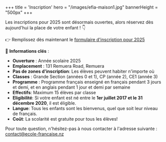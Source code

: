+++
title = 'Inscription'
hero = "/images/efia-maison1.jpg"
bannerHeight = "500px"
+++

Les inscriptions pour 2025 sont désormais ouvertes, alors réservez dès aujourd'hui la place de votre enfant&nbsp;! 👇

👉 Remplissez dès maintenant le [formulaire d'inscription pour 2025](https://ecole-francaise.nz/efia_application_form.pdf)

🔑 **Informations clés**&nbsp;:

- **Ouverture**&nbsp;: Année scolaire 2025
- **Emplacement**&nbsp;: 131 Remuera Road, Remuera
- **Pas de zones d'inscription**: Les élèves peuvent habiter n'importe où
- **Classes**&nbsp;: Grande Section (années 0 et 1), CP (année 2), CE1 (année 3)
- **Programme**&nbsp;: Programme français enseigné en français pendant 3 jours et demi, et en anglais pendant 1 jour et demi par semaine
- **Effectifs**: Maximum 15 élèves par classe
- **Eligibilité**: Si votre enfant est né entre le **1er juillet 2017 et le 31 décembre 2020**, il est éligible.
- **Langue**: Tous les enfants sont les bienvenus, quel que soit leur niveau de français.
- **Coût**: La scolarité est gratuite pour tous les élèves!

Pour toute question, n'hésitez-pas à nous contacter à l'adresse suivante&nbsp;: contact@ecole-francaise.nz

